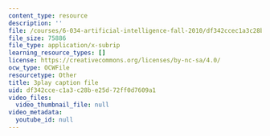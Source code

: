 ```yaml
---
content_type: resource
description: ''
file: /courses/6-034-artificial-intelligence-fall-2010/df342ccec1a3c28be25d72ff0d7609a1_JMrFgnqSS0w.srt
file_size: 75886
file_type: application/x-subrip
learning_resource_types: []
license: https://creativecommons.org/licenses/by-nc-sa/4.0/
ocw_type: OCWFile
resourcetype: Other
title: 3play caption file
uid: df342cce-c1a3-c28b-e25d-72ff0d7609a1
video_files:
  video_thumbnail_file: null
video_metadata:
  youtube_id: null
---
```

